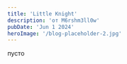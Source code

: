 ```yaml
---
title: 'Little Knight'
description: 'от M6rshm3ll0w'
pubDate: 'Jun 1 2024'
heroImage: '/blog-placeholder-2.jpg'
---
```


пусто
